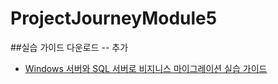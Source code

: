 # ProjectJourneyModule5

##실습 가이드 다운로드 -- 추가


- [Windows 서버와 SQL 서버로 비지니스 마이그레이션 실습 가이드](https://github.com/jeongaelee/ProjectJourneyModule5/blob/main/%5BHOL%5D%20Windows%20%EC%84%9C%EB%B2%84%EC%99%80%20SQL%20%EC%84%9C%EB%B2%84%EB%A1%9C%20%EB%B9%84%EC%A7%80%EB%8B%88%EC%8A%A4%20%EB%A7%88%EC%9D%B4%EA%B7%B8%EB%A0%88%EC%9D%B4%EC%85%98_%EC%B6%94%EA%B0%80%EA%B8%B0%EB%8A%A5.pdf)
